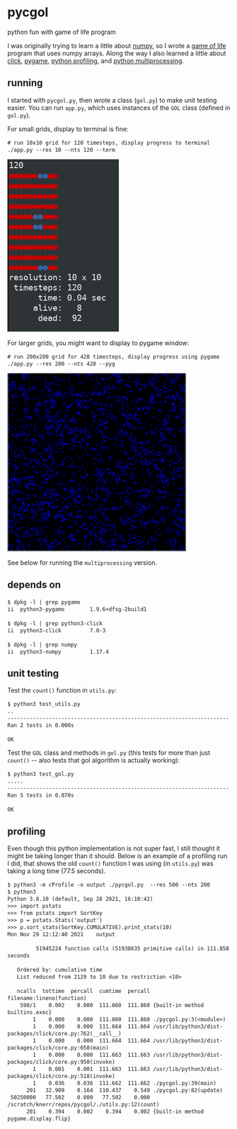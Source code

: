 # pycgol
python fun with game of life program

I was originally trying to learn a little about 
[numpy](https://numpy.org/doc/stable/user/absolute_beginners.html),
so I wrote a [game of life](https://en.wikipedia.org/wiki/Conway%27s_Game_of_Life) 
program that uses numpy arrays. Along the way I also learned a little
about [click](https://click.palletsprojects.com/en/8.0.x/),
[pygame](https://www.pygame.org/news),
[python profiling](https://docs.python.org/3/library/profile.html),
and [python multiprocessing](https://docs.python.org/3/library/multiprocessing.html).



## running

I started with `pycgol.py`, then wrote a class (`gol.py`) to make
unit testing easier. You can run `app.py`, which uses instances
of the `GOL` class (defined in `gol.py`).

For small grids, display to terminal is fine:

```
# run 10x10 grid for 120 timesteps, display progress to terminal
./app.py --res 10 --nts 120 --term
```

![gol picture in terminal](gol-terminal.png)


For larger grids, you might want to display to pygame window:

```
# run 200x200 grid for 420 timesteps, display progress using pygame
./app.py --res 200 --nts 420 --pyg
```

![gol picture using pygame](gol-pygame.png)

See below for running the `multiprocessing` version.


## depends on

```
$ dpkg -l | grep pygame
ii  python3-pygame        1.9.6+dfsg-2build1

$ dpkg -l | grep python3-click
ii  python3-click         7.0-3

$ dpkg -l | grep numpy
ii  python3-numpy         1.17.4
```


## unit testing

Test the `count()` function in `utils.py`:
```
$ python3 test_utils.py
..
----------------------------------------------------------------------
Ran 2 tests in 0.000s

OK
```

Test the `GOL` class and methods in `gol.py` (this tests for more
than just `count()` -- also tests that gol algorithm is actually
working):

```
$ python3 test_gol.py
.....
----------------------------------------------------------------------
Ran 5 tests in 0.070s

OK
```

## profiling

Even though this python implementation is not super fast, I still thought
it might be taking longer than it should. Below is an example of a profiling
run I did, that shows the old `count()` function I was using (in `utils.py`)
was taking a long time (77.5 seconds).

```
$ python3 -m cProfile -o output ./pycgol.py  --res 500 --nts 200
$ python3
Python 3.8.10 (default, Sep 28 2021, 16:10:42)
>>> import pstats
>>> from pstats import SortKey
>>> p = pstats.Stats('output')
>>> p.sort_stats(SortKey.CUMULATIVE).print_stats(10)
Mon Nov 29 12:12:40 2021    output

         51945224 function calls (51938635 primitive calls) in 111.858 seconds

   Ordered by: cumulative time
   List reduced from 2129 to 10 due to restriction <10>

   ncalls  tottime  percall  cumtime  percall filename:lineno(function)
    590/1    0.002    0.000  111.860  111.860 {built-in method builtins.exec}
        1    0.000    0.000  111.860  111.860 ./pycgol.py:3(<module>)
        1    0.000    0.000  111.664  111.664 /usr/lib/python3/dist-packages/click/core.py:762(__call__)
        1    0.000    0.000  111.664  111.664 /usr/lib/python3/dist-packages/click/core.py:658(main)
        1    0.000    0.000  111.663  111.663 /usr/lib/python3/dist-packages/click/core.py:950(invoke)
        1    0.001    0.001  111.663  111.663 /usr/lib/python3/dist-packages/click/core.py:518(invoke)
        1    0.036    0.036  111.662  111.662 ./pycgol.py:39(main)
      201   32.909    0.164  110.437    0.549 ./pycgol.py:82(update)
 50250000   77.502    0.000   77.502    0.000 /scratch/knerr/repos/pycgol/./utils.py:12(count)
      201    0.394    0.002    0.394    0.002 {built-in method pygame.display.flip}
```
